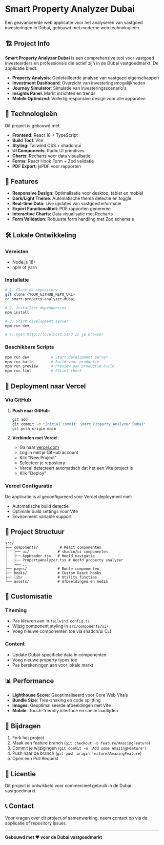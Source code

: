 # Smart Property Analyzer Dubai

Een geavanceerde web applicatie voor het analyseren van vastgoed investeringen in Dubai, gebouwd met moderne web technologieën.

## 🏗️ Project Info

**Smart Property Analyzer Dubai** is een comprehensive tool voor vastgoed investeerders en professionals die actief zijn in de Dubai vastgoedmarkt. De applicatie biedt:

- **Property Analysis**: Gedetailleerde analyse van vastgoed eigenschappen
- **Investment Dashboard**: Overzicht van investeringsmogelijkheden
- **Journey Simulator**: Simulatie van investeringsscenario's
- **Insights Panel**: Markt inzichten en trends
- **Mobile Optimized**: Volledig responsive design voor alle apparaten

## 🚀 Technologieën

Dit project is gebouwd met:

- **Frontend**: React 18 + TypeScript
- **Build Tool**: Vite
- **Styling**: Tailwind CSS + shadcn/ui
- **UI Components**: Radix UI primitives
- **Charts**: Recharts voor data visualisatie
- **Forms**: React Hook Form + Zod validatie
- **PDF Export**: jsPDF voor rapporten

## 📱 Features

- **Responsive Design**: Optimalisatie voor desktop, tablet en mobiel
- **Dark/Light Theme**: Automatische thema detectie en toggle
- **Real-time Data**: Live updates van vastgoed informatie
- **Export Functionaliteit**: PDF rapporten genereren
- **Interactive Charts**: Data visualisatie met Recharts
- **Form Validation**: Robuuste form handling met Zod schema's

## 🛠️ Lokale Ontwikkeling

### Vereisten
- Node.js 18+ 
- npm of yarn

### Installatie

```bash
# 1. Clone de repository
git clone <YOUR_GITHUB_REPO_URL>
cd smart-property-analyzer-dubai

# 2. Installeer dependencies
npm install

# 3. Start development server
npm run dev

# 4. Open http://localhost:5173 in je browser
```

### Beschikbare Scripts

```bash
npm run dev          # Start development server
npm run build        # Build voor productie
npm run preview      # Preview van productie build
npm run lint         # ESLint check
```

## 🚀 Deployment naar Vercel

### Via GitHub

1. **Push naar GitHub**:
   ```bash
   git add .
   git commit -m "Initial commit: Smart Property Analyzer Dubai"
   git push origin main
   ```

2. **Verbinden met Vercel**:
   - Ga naar [vercel.com](https://vercel.com)
   - Log in met je GitHub account
   - Klik "New Project"
   - Selecteer je repository
   - Vercel detecteert automatisch dat het een Vite project is
   - Klik "Deploy"

### Vercel Configuratie

De applicatie is al geconfigureerd voor Vercel deployment met:
- Automatische build detectie
- Optimale build settings voor Vite
- Environment variable support

## 📁 Project Structuur

```
src/
├── components/          # React componenten
│   ├── ui/             # shadcn/ui componenten
│   ├── AppHeader.tsx   # Hoofd navigatie
│   ├── PropertyAnalyzer.tsx # Hoofd property analyzer
│   └── ...
├── pages/              # Route componenten
├── hooks/              # Custom React hooks
├── lib/                # Utility functies
└── assets/             # Afbeeldingen en media
```

## 🎨 Customisatie

### Theming
- Pas kleuren aan in `tailwind.config.ts`
- Wijzig component styling in `src/components/ui/`
- Voeg nieuwe componenten toe via shadcn/ui CLI

### Content
- Update Dubai-specifieke data in componenten
- Voeg nieuwe property types toe
- Pas berekeningen aan voor lokale markt

## 📊 Performance

- **Lighthouse Score**: Geoptimaliseerd voor Core Web Vitals
- **Bundle Size**: Tree-shaking en code splitting
- **Images**: Geoptimaliseerde afbeeldingen met Vite
- **Mobile**: Touch-friendly interface en snelle laadtijden

## 🤝 Bijdragen

1. Fork het project
2. Maak een feature branch (`git checkout -b feature/AmazingFeature`)
3. Commit je wijzigingen (`git commit -m 'Add some AmazingFeature'`)
4. Push naar de branch (`git push origin feature/AmazingFeature`)
5. Open een Pull Request

## 📄 Licentie

Dit project is ontwikkeld voor commercieel gebruik in de Dubai vastgoedmarkt.

## 📞 Contact

Voor vragen over dit project of samenwerking, neem contact op via de applicatie of repository issues.

---

**Gebouwd met ❤️ voor de Dubai vastgoedmarkt**
